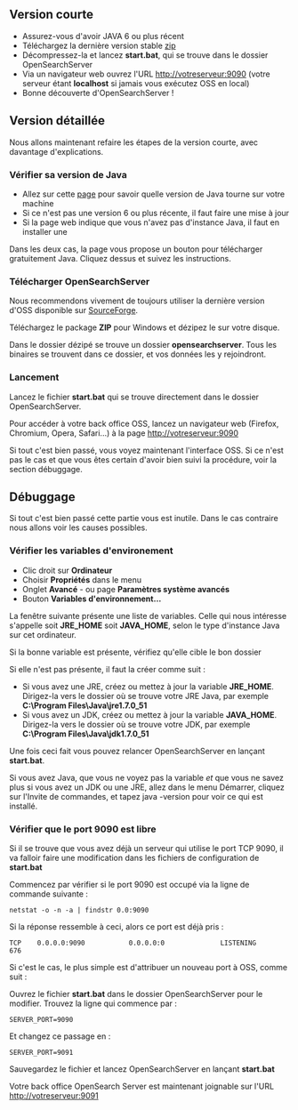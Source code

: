 ## Version courte

- Assurez-vous d'avoir JAVA 6 ou plus récent
- Téléchargez la dernière version stable [zip](http://www.open-search-server.com/download/ "Download")
- Décompressez-la et lancez **start.bat**, qui se trouve dans le dossier OpenSearchServer
- Via un navigateur web ouvrez l'URL [http://votreserveur:9090](http://votreserveur:9090) (votre serveur étant **localhost** si jamais vous exécutez OSS en local)
- Bonne découverte d'OpenSearchServer !

## Version détaillée

Nous allons maintenant refaire les étapes de la version courte, avec davantage d'explications.

### Vérifier sa version de Java

- Allez sur cette [page](http://www.java.com/en/download/installed.jsp) pour savoir quelle version de Java tourne sur votre machine
- Si ce n'est pas une version 6 ou plus récente, il faut faire une mise à jour
- Si la page web indique que vous n'avez pas d'instance Java, il faut en installer une

Dans les deux cas, la page vous propose un bouton pour télécharger gratuitement Java. Cliquez dessus et suivez les instructions.

### Télécharger OpenSearchServer

Nous recommendons vivement de toujours utiliser la dernière version d'OSS disponible sur [SourceForge](http://www.open-search-server.com/download/ "Download").

Téléchargez le package **ZIP** pour Windows et dézipez le sur votre disque.

Dans le dossier dézipé se trouve un dossier **opensearchserver**. Tous les binaires se trouvent dans ce dossier, et vos données les y rejoindront.

### Lancement

Lancez le fichier **start.bat** qui se trouve directement dans le dossier OpenSearchServer.

Pour accéder à votre back office OSS, lancez un navigateur web (Firefox, Chromium, Opera, Safari...) à la page [http://votreserveur:9090](http://votreserveur:9090)

Si tout c'est bien passé, vous voyez maintenant l'interface OSS. Si ce n'est pas le cas et que vous êtes certain d'avoir bien suivi la procédure, voir la section débuggage.

## Débuggage

Si tout c'est bien passé cette partie vous est inutile. Dans le cas contraire nous allons voir les causes possibles.

### Vérifier les variables d'environement

- Clic droit sur **Ordinateur**
- Choisir **Propriétés** dans le menu
- Onglet **Avancé** - ou page **Paramètres système avancés**
- Bouton **Variables d'environnement...**

La fenêtre suivante présente une liste de variables. Celle qui nous intéresse s'appelle soit **JRE_HOME** soit **JAVA_HOME**, selon le type d'instance Java sur cet ordinateur.

Si la bonne variable est présente, vérifiez qu'elle cible le bon dossier

Si elle n'est pas présente, il faut la créer comme suit :

- Si vous avez une JRE, créez ou mettez à jour la variable **JRE_HOME**. Dirigez-la vers le dossier où se trouve votre JRE Java, par exemple **C:\Program Files\Java\jre1.7.0_51**
- Si vous avez un JDK, créez ou mettez à jour la variable **JAVA_HOME**. Dirigez-la vers le dossier où se trouve votre JDK, par exemple **C:\Program Files\Java\jdk1.7.0_51**

Une fois ceci fait vous pouvez relancer OpenSearchServer en lançant **start.bat**.

Si vous avez Java, que vous ne voyez pas la variable *et* que vous ne savez plus si vous avez un JDK ou une JRE, allez dans le menu Démarrer, cliquez sur l'Invite de commandes, et tapez java -version pour voir ce qui est installé.

### Vérifier que le port 9090 est libre

Si il se trouve que vous avez déjà un serveur qui utilise le port TCP 9090, il va falloir faire une modification dans les fichiers de configuration de **start.bat**

Commencez par vérifier si le port 9090 est occupé via la ligne de commande suivante :

    netstat -o -n -a | findstr 0.0:9090
    
Si la réponse ressemble à ceci, alors ce port est déjà pris :

    TCP    0.0.0.0:9090           0.0.0.0:0              LISTENING       676
    
Si c'est le cas, le plus simple est d'attribuer un nouveau port à OSS, comme suit :

Ouvrez le fichier **start.bat** dans le dossier OpenSearchServer pour le modifier.
Trouvez la ligne qui commence par :

    SERVER_PORT=9090

Et changez ce passage en :

    SERVER_PORT=9091

Sauvegardez le fichier et lancez OpenSearchServer en lançant **start.bat**

Votre back office OpenSearch Server est maintenant joignable sur l'URL [http://votreserveur:9091](http://votreserveur:9091)
